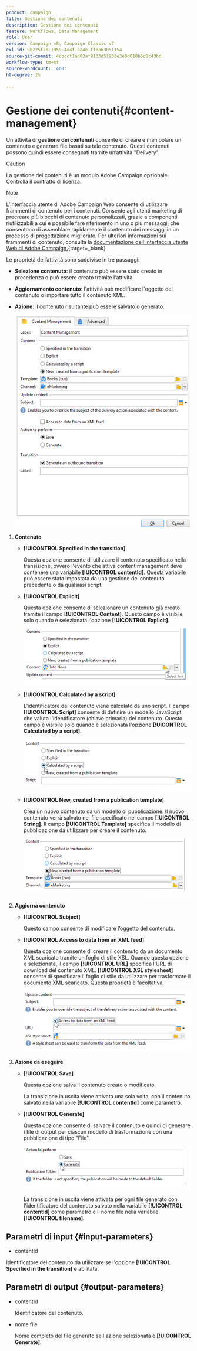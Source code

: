 ```yaml
---
product: campaign
title: Gestione dei contenuti
description: Gestione dei contenuti
feature: Workflows, Data Management
role: User
version: Campaign v8, Campaign Classic v7
exl-id: 9b225f78-1959-4e4f-aa4e-ff8a63051154
source-git-commit: 4cbccf1ad02af9133d51933e3e0d010b5c8c43bd
workflow-type: tm+mt
source-wordcount: '460'
ht-degree: 2%

---
```


# Gestione dei contenuti{#content-management}

Un&#39;attività di **gestione dei contenuti** consente di creare e manipolare un contenuto e generare file basati su tale contenuto. Questi contenuti possono quindi essere consegnati tramite un’attività &quot;Delivery&quot;.

>[!CAUTION]
>
>La gestione dei contenuti è un modulo Adobe Campaign opzionale. Controlla il contratto di licenza.

>[!NOTE]
>
>L’interfaccia utente di Adobe Campaign Web consente di utilizzare frammenti di contenuto per i contenuti. Consente agli utenti marketing di precreare più blocchi di contenuto personalizzati, grazie a componenti riutilizzabili a cui è possibile fare riferimento in uno o più messaggi, che consentono di assemblare rapidamente il contenuto dei messaggi in un processo di progettazione migliorato. Per ulteriori informazioni sui frammenti di contenuto, consulta la [documentazione dell&#39;interfaccia utente Web di Adobe Campaign.](https://experienceleague.adobe.com/en/docs/campaign-web/v8/content/manage-reusable-content/fragments/fragments){target=_blank}

Le proprietà dell’attività sono suddivise in tre passaggi:

* **Selezione contenuto**: il contenuto può essere stato creato in precedenza o può essere creato tramite l&#39;attività.
* **Aggiornamento contenuto**: l&#39;attività può modificare l&#39;oggetto del contenuto o importare tutto il contenuto XML.
* **Azione**: il contenuto risultante può essere salvato o generato.

  ![](assets/content_mgmt_edit.png)

1. **Contenuto**

   * **[!UICONTROL Specified in the transition]**

     Questa opzione consente di utilizzare il contenuto specificato nella transizione, ovvero l&#39;evento che attiva content management deve contenere una variabile **[!UICONTROL contentId]**. Questa variabile può essere stata impostata da una gestione del contenuto precedente o da qualsiasi script.

   * **[!UICONTROL Explicit]**

     Questa opzione consente di selezionare un contenuto già creato tramite il campo **[!UICONTROL Content]**. Questo campo è visibile solo quando è selezionata l&#39;opzione **[!UICONTROL Explicit]**.

     ![](assets/content_mgmt_explicit.png)

   * **[!UICONTROL Calculated by a script]**

     L’identificatore del contenuto viene calcolato da uno script. Il campo **[!UICONTROL Script]** consente di definire un modello JavaScript che valuta l&#39;identificatore (chiave primaria) del contenuto. Questo campo è visibile solo quando è selezionata l&#39;opzione **[!UICONTROL Calculated by a script]**.

     ![](assets/content_mgmt_script.png)

   * **[!UICONTROL New, created from a publication template]**

     Crea un nuovo contenuto da un modello di pubblicazione. Il nuovo contenuto verrà salvato nel file specificato nel campo **[!UICONTROL String]**. Il campo **[!UICONTROL Template]** specifica il modello di pubblicazione da utilizzare per creare il contenuto.

     ![](assets/content_mgmt_new.png)

1. **Aggiorna contenuto**

   * **[!UICONTROL Subject]**

     Questo campo consente di modificare l’oggetto del contenuto.

   * **[!UICONTROL Access to data from an XML feed]**

     Questa opzione consente di creare il contenuto da un documento XML scaricato tramite un foglio di stile XSL. Quando questa opzione è selezionata, il campo **[!UICONTROL URL]** specifica l&#39;URL di download del contenuto XML. **[!UICONTROL XSL stylesheet]** consente di specificare il foglio di stile da utilizzare per trasformare il documento XML scaricato. Questa proprietà è facoltativa.

     ![](assets/content_mgmt_xmlcontent.png)

1. **Azione da eseguire**

   * **[!UICONTROL Save]**

     Questa opzione salva il contenuto creato o modificato.

     La transizione in uscita viene attivata una sola volta, con il contenuto salvato nella variabile **[!UICONTROL contentId]** come parametro.

   * **[!UICONTROL Generate]**

     Questa opzione consente di salvare il contenuto e quindi di generare i file di output per ciascun modello di trasformazione con una pubblicazione di tipo &quot;File&quot;.

     ![](assets/content_mgmt_generate.png)

     La transizione in uscita viene attivata per ogni file generato con l&#39;identificatore del contenuto salvato nella variabile **[!UICONTROL contentId]** come parametro e il nome file nella variabile **[!UICONTROL filename]**.

## Parametri di input {#input-parameters}

* contentId

Identificatore del contenuto da utilizzare se l&#39;opzione **[!UICONTROL Specified in the transition]** è abilitata.

## Parametri di output {#output-parameters}

* contentId

  Identificatore del contenuto.

* nome file

  Nome completo del file generato se l&#39;azione selezionata è **[!UICONTROL Generate]**.

